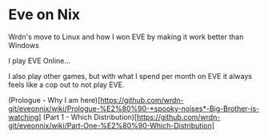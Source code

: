 # Eve on Nix

Wrdn's move to Linux and how I won EVE by making it work better than Windows

I play EVE Online...

I also play other games, but with what I spend per month on EVE it always feels like a cop out to not play EVE.

(Prologue - Why I am here)[https://github.com/wrdn-git/eveonnix/wiki/Prologue-%E2%80%90-*spooky-noises*-Big-Brother-is-watching]
(Part 1 - Which Distribution)[https://github.com/wrdn-git/eveonnix/wiki/Part-One-%E2%80%90-Which-Distribution]
